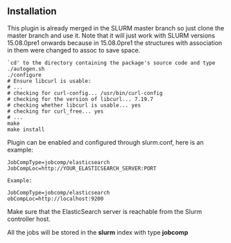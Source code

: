 ## Installation

This plugin is already merged in the SLURM master branch so just clone the master branch and use it.
Note that it will just work with SLURM versions 15.08.0pre1 onwards because in 15.08.0pre1 the structures with association in them were changed to assoc to save space.
    
    `cd' to the directory containing the package's source code and type
    ./autogen.sh
    ./configure
    # Ensure libcurl is usable:
    # ...
    # checking for curl-config... /usr/bin/curl-config
    # checking for the version of libcurl... 7.19.7
    # checking whether libcurl is usable... yes
    # checking for curl_free... yes
    # ...
    make
    make install


Plugin can be enabled and configured through slurm.conf, here is an example:

    JobCompType=jobcomp/elasticsearch
    JobCompLoc=http://YOUR_ELASTICSEARCH_SERVER:PORT
    
    Example:
    
    JobCompType=jobcomp/elasticsearch
    obCompLoc=http://localhost:9200

Make sure that the ElasticSearch server is reachable from the Slurm controller host.

All the jobs will be stored in the **slurm** index with type **jobcomp**

